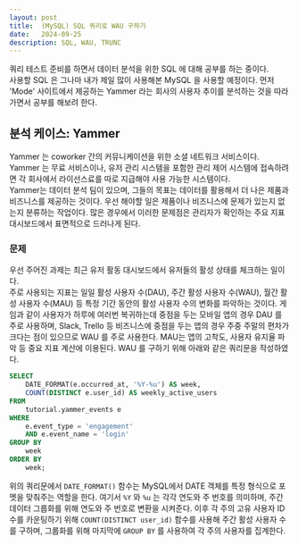 ```yaml
---
layout: post
title:  (MySQL) SQL 쿼리로 WAU 구하기
date:   2024-09-25
description: SQL, WAU, TRUNC
---
```


쿼리 테스트 준비를 하면서 데이터 분석을 위한 SQL 에 대해 공부를 하는 중이다.  
사용할 SQL 은 그나마 내가 제일 많이 사용해본 MySQL 을 사용할 예정이다.
먼저 'Mode' 사이트에서 제공하는 Yammer 라는 회사의 사용자 추이를 분석하는 것을 따라가면서 공부를 해보려 한다.  
## 분석 케이스: Yammer
Yammer 는 coworker 간의 커뮤니케이션을 위한 소셜 네트워크 서비스이다. Yammer 는 무료 서비스이나, 유저 관리 시스템을 포함한 관리 제어 시스템에 접속하려면 각 회사에서 라이선스료를 따로 지급해야 사용 가능한 시스템이다.  
Yammer는 데이터 분석 팀이 있으며, 그들의 목표는 데이터를 활용해서 더 나은 제품과 비즈니스를 제공하는 것이다. 우선 해야할 일은 제품이나 비즈니스에 문제가 있는지 없는지 분류하는 작업이다. 많은 경우에서 이러한 문제점은 관리자가 확인하는 주요 지표 대시보드에서 표면적으로 드러나게 된다.

### 문제
우선 주어진 과제는 최근 유저 활동 대시보드에서 유저들의 활성 상태를 체크하는 일이다.  
주로 사용되는 지표는 일일 활성 사용자 수(DAU), 주간 활성 사용자 수(WAU), 월간 활성 사용자 수(MAU) 등 특정 기간 동안의 활성 사용자 수의 변화를 파악하는 것이다. 게임과 같이 사용자가 하루에 여러번 복귀하는데 중점을 두는 모바일 앱의 경우 DAU 를 주로 사용하며, Slack, Trello 등 비즈니스에 중점을 두는 앱의 경우 주중 주말의 편차가 크다는 점이 있으므로 WAU 를 주로 사용한다. MAU는 앱의 고착도, 사용자 유지율 파악 등 중요 지표 계산에 이용된다.
WAU 를 구하기 위해 아래와 같은 쿼리문을 작성하였다.  

```SQL
SELECT 
    DATE_FORMAT(e.occurred_at, '%Y-%u') AS week,
    COUNT(DISTINCT e.user_id) AS weekly_active_users
FROM 
    tutorial.yammer_events e
WHERE 
    e.event_type = 'engagement'
    AND e.event_name = 'login'
GROUP BY 
    week
ORDER BY 
    week;
 ```

위의 쿼리문에서 ```DATE_FORMAT()``` 함수는 MySQL에서 DATE 객체를 특정 형식으로 포멧을 맞춰주는 역할을 한다. 여기서 ```%Y``` 와 ```%u``` 는 각각 연도와 주 번호를 의미하며, 주간 데이터 그룹화를 위해 연도와 주 번호로 변환을 시켜준다. 이후 각 주의 고유 사용자 ID 수를 카운팅하기 위해 ```COUNT(DISTINCT user_id)``` 함수를 사용해 주간 활성 사용자 수를 구하며, 그룹화를 위해 마지막에 ```GROUP BY``` 를 사용하여 각 주의 사용자를 집계한다.